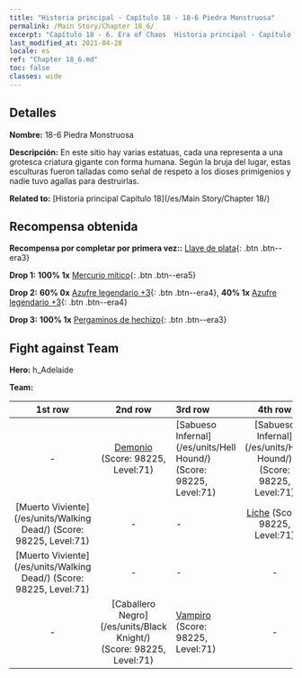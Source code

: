 ```yaml
---
title: "Historia principal - Capítulo 18 - 18-6 Piedra Monstruosa"
permalink: /Main Story/Chapter 18_6/
excerpt: "Capítulo 18 - 6. Era of Chaos  Historia principal - Capítulo 18_6. 18-6 Piedra Monstruosa"
last_modified_at: 2021-04-28
locale: es
ref: "Chapter 18_6.md"
toc: false
classes: wide
---
```


## Detalles

 **Nombre:** 18-6 Piedra Monstruosa

 **Descripción:** En este sitio hay varias estatuas, cada una representa a una grotesca criatura gigante con forma humana. Según la bruja del lugar, estas esculturas fueron talladas como señal de respeto a los dioses primigenios y nadie tuvo agallas para destruirlas.

 **Related to:** [Historia principal Capítulo 18](/es/Main Story/Chapter 18/)

## Recompensa obtenida

 **Recompensa por completar por primera vez::** [Llave de plata](/ItemsES/con_693/){: .btn .btn--era3}

 **Drop 1:** **100% 1x** [Mercurio mítico](/ItemsES/mat_63/){: .btn .btn--era5}

 **Drop 2:** **60% 0x** [Azufre legendario +3](/ItemsES/mat_57/){: .btn .btn--era4}, **40% 1x** [Azufre legendario +3](/ItemsES/mat_57/){: .btn .btn--era4}

 **Drop 3:** **100% 1x** [Pergaminos de hechizo](/ItemsES/con_694/){: .btn .btn--era3}


## Fight against Team
 **Hero:** h_Adelaide

 **Team:**


  | 1st row | 2nd row | 3rd row | 4th row |
  |:----:|:----:|:----|:----:|
  | - | [Demonio](/es/units/Demon/) (Score: 98225, Level:71)  | [Sabueso Infernal](/es/units/Hell Hound/) (Score: 98225, Level:71)  | [Sabueso Infernal](/es/units/Hell Hound/) (Score: 98225, Level:71)  |
  | [Muerto Viviente](/es/units/Walking Dead/) (Score: 98225, Level:71)  | - | - | [Liche](/es/units/Lich/) (Score: 98225, Level:71)  |
  | [Muerto Viviente](/es/units/Walking Dead/) (Score: 98225, Level:71)  | - | - | - |
  | - | [Caballero Negro](/es/units/Black Knight/) (Score: 98225, Level:71)  | [Vampiro](/es/units/Vampire/) (Score: 98225, Level:71)  | - |


